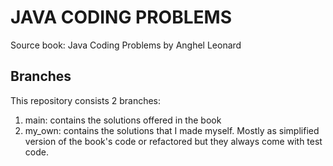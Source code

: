 # JAVA CODING PROBLEMS
Source book: Java Coding Problems by Anghel Leonard

## Branches
This repository consists 2 branches:
1. main: contains the solutions offered in the book
2. my_own: contains the solutions that I made myself. Mostly as simplified version of the book's code or refactored but they always come with test code.

